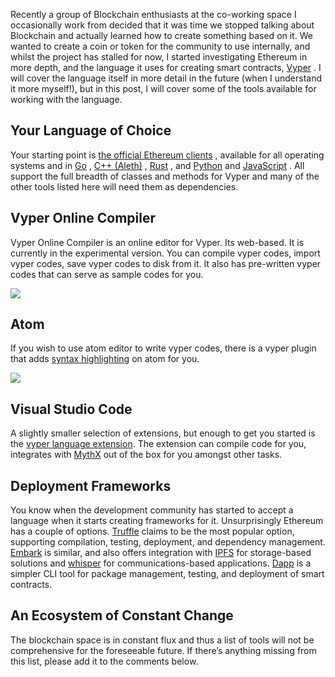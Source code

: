 Recently a group of Blockchain enthusiasts at the co-working space I occasionally work from decided that it was time we stopped talking about Blockchain and actually learned how to create something based on it.
We wanted to create a coin or token for the community to use internally, and whilst the project has stalled for now, I started investigating Ethereum in more depth, and the language it uses for creating smart contracts, [Vyper](https://vyper.readthedocs.io/en/latest/index.html) . I will cover the language itself in more detail in the future (when I understand it more myself!), but in this post, I will cover some of the tools available for working with the language.

## Your Language of Choice

Your starting point is [the official Ethereum clients](https://www.ethereum.org/cli) , available for all operating systems and in [Go](https://github.com/ethereum/go-ethereum) , [C++ (Aleth)](https://github.com/ethereum/aleth) , [Rust](https://github.com/paritytech/parity) , and [Python](https://github.com/ethereum/pyethereum) and [JavaScript](https://github.com/ethereum/web3.js/) . All support the full breadth of classes and methods for Vyper and many of the other tools listed here will need them as dependencies.

## Vyper Online Compiler

Vyper Online Compiler is an online editor for Vyper. Its web-based. It is currently in the experimental version. You can compile vyper codes, import vyper codes, save vyper codes to disk from it. It also has pre-written vyper codes that can serve as sample codes for you.

![](https://api.kauri.io:443/ipfs/QmRW9yKWNJGh9q63JJC1Cw35hRwiL5tzEr3RNj5sAznPF7)

## Atom

If you wish to use atom editor to write vyper codes, there is a vyper plugin that adds [syntax highlighting](https://atom.io/packages/language-vyper) on atom for you.

![](https://api.kauri.io:443/ipfs/QmQ1Kh9ai157HsnvHN87nxswshxhMSc12ent39bWkUyy8t)

## Visual Studio Code

A slightly smaller selection of extensions, but enough to get you started is the [vyper language extension](https://marketplace.visualstudio.com/items?itemName=tintinweb.vscode-vyper&ssr=true). The extension can compile code for you, integrates with [MythX](https://www.mythx.io/#faq) out of the box for you amongst other tasks.

## Deployment Frameworks

You know when the development community has started to accept a language when it starts creating frameworks for it. Unsurprisingly Ethereum has a couple of options.
[Truffle](http://truffleframework.com/) claims to be the most popular option, supporting compilation, testing, deployment, and dependency management.
[Embark](https://github.com/iurimatias/embark-framework) is similar, and also offers integration with [IPFS](http://ipfs.io/) for storage-based solutions and [whisper](https://github.com/ethereum/wiki/wiki/Whisper) for communications-based applications.
[Dapp](https://github.com/dapphub/) is a simpler CLI tool for package management, testing, and deployment of smart contracts.

## An Ecosystem of Constant Change

The blockchain space is in constant flux and thus a list of tools will not be comprehensive for the foreseeable future. If there’s anything missing from this list, please add it to the comments below.
